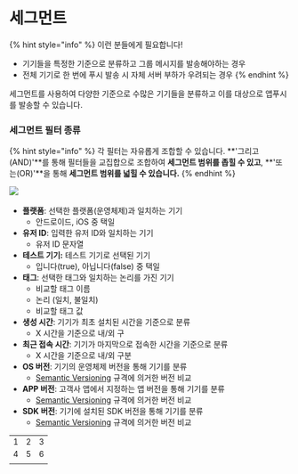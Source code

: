 # 세그먼트

{% hint style="info" %}
이런 분들에게 필요합니다!

* 기기들을 특정한 기준으로 분류하고 그룹 메시지를 발송해야하는 경우
* 전체 기기로 한 번에 푸시 발송 시 자체 서버 부하가 우려되는 경우
{% endhint %}

세그먼트를 사용하여 다양한 기준으로 수많은 기기들을 분류하고 이를 대상으로 앱푸시를 발송할 수 있습니다.

### **세그먼트 필터 종류**

{% hint style="info" %}
각 필터는 자유롭게 조합할 수 있습니다. **'그리고(AND)'**를 통해 필터들을 교집합으로 조합하여 **세그먼트 범위를 좁힐 수 있고**, **'또는(OR)'**을 통해 **세그먼트 범위를 넓힐 수 있습니다.**
{% endhint %}

![](<../.gitbook/assets/스크린샷 2022-06-03 오후 5.21.43.png>)

* **플랫폼**: 선택한 플랫폼(운영체제)과 일치하는 기기
  * 안드로이드, iOS 중 택일
* **유저 ID**: 입력한 유저 ID와 일치하는 기기
  * 유저 ID 문자열
* **테스트 기기:** 테스트 기기로 선택된 기기
  * 입니다(true), 아닙니다(false) 중 택일
* **태그**: 선택한 태그와 일치하는 논리를 가진 기기
  * 비교할 태그 이름
  * 논리 (일치, 불일치)
  * 비교할 태그 값
* **생성 시간**: 기기가 최초 설치된 시간을 기준으로 분류
  * X 시간을 기준으로 내/외 구
* **최근 접속 시간**: 기기가 마지막으로 접속한 시간을 기준으로 분류
  * X 시간을 기준으로 내/외 구분
* **OS 버전**: 기기의 운영체제 버전을 통해 기기를 분류
  * [Semantic Versioning](https://semver.org/) 규격에 의거한 버전 비교
* **APP 버전**: 고객사 앱에서 지정하는 앱 버전을 통해 기기를 분류
  * [Semantic Versioning](https://semver.org/) 규격에 의거한 버전 비교
* **SDK 버전**: 기기에 설치된 SDK 버전을 통해 기기를 분류
  * [Semantic Versioning](https://semver.org/) 규격에 의거한 버전 비교



|   |   |   |
| - | - | - |
| 1 | 2 | 3 |
| 4 | 5 | 6 |
|   |   |   |
